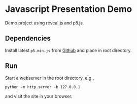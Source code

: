 # Javascript Presentation Demo
Demo project using reveal.js and p5.js.

## Dependencies
Install latest `p5.min.js` from [Github](https://github.com/processing/p5.js/releases)
and place in root directory.

## Run
Start a webserver in the root directory, e.g.,
~~~
python -m http.server -b 127.0.0.1
~~~
and visit the site in your browser.
